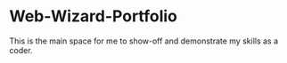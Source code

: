 # Web-Wizard-Portfolio
This is the main space for me to show-off and demonstrate my skills as a coder.

